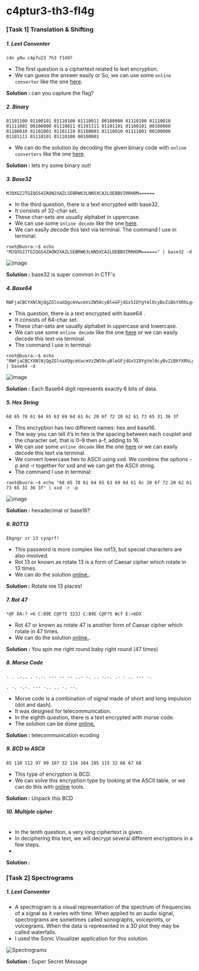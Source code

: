 # c4ptur3-th3-fl4g

### [Task 1] Translation & Shifting 


#####  1. Leet Conventer

```
c4n y0u c4p7u23 7h3 f149?
```

* The first question is a ciphertext related to leet encryption. 
* We can guess the answer easily or So, we can use some `online converter` like the one [here](http://www.robertecker.com/hp/research/leet-converter.php).

**Solution :** can you  capture the flag?


#####  2. Binary

```
01101100 01100101 01110100 01110011 00100000 01110100 01110010 01111001 00100000 01110011 01101111 01101101 01100101 00100000 01100010 01101001 01101110 01100001 01110010 01111001 00100000 01101111 01110101 01110100 00100001
```
* We can do the solution by decoding the given binary code with `online converters` like the one [here](https://www.rapidtables.com/convert/number/binary-to-ascii.html).

**Solution :** lets try some binary out!


#####  3. Base32
```
MJQXGZJTGIQGS4ZAON2XAZLSEBRW63LNN5XCA2LOEBBVIRRHOM======
```

* In the third question, there is a text encrypted with base32. 
* It consists of 32-char set. 
* These char-sets are usually alphabet in uppercase.
* We can use some `online decode` like the one [here](https://emn178.github.io/online-tools/base32_decode.html).
* We can easily decode this text via terminal. The command I use in terminal: 

``` 
root@busra:~$ echo "MJQXGZJTGIQGS4ZAON2XAZLSEBRW63LNN5XCA2LOEBBVIRRHOM======" | base32 -d
```

![image](https://user-images.githubusercontent.com/62840507/129717449-6beac9f9-63f5-44a6-9c57-7d9536292b98.png)

**Solution :** base32 is super common in CTF's


#####  4. Base64
```
RWFjaCBCYXNlNjQgZGlnaXQgcmVwcmVzZW50cyBleGFjdGx5IDYgYml0cyBvZiBkYXRhLg==
```
* This question, there is a text encrypted with base64 . 
* It consists of 64-char set. 
* These char-sets are usually alphabet in uppercase and lowercase.
* We can use some `online decode` like the one [here](https://www.base64decode.org/) or we can easily decode this text via terminal. 
* The command I use in terminal: 

``` 
root@busra:~$ echo "RWFjaCBCYXNlNjQgZGlnaXQgcmVwcmVzZW50cyBleGFjdGx5IDYgYml0cyBvZiBkYXRhLg==" | base64 -d
```

![image](https://user-images.githubusercontent.com/62840507/129718197-c45bd25b-a945-4c86-af37-dc053f24b22a.png)


**Solution :** Each Base64 digit represents exactly 6 bits of data.


#####  5. Hex String
```
68 65 78 61 64 65 63 69 6d 61 6c 20 6f 72 20 62 61 73 65 31 36 3f
```

* This encryption has two different names: hex and base16. 
* The way you can tell it’s in hex is the spacing between each couplet and the character set, that is 0–9 then a-f, adding to 16.
* We can use some `online decode` like the one [here](https://www.rapidtables.com/convert/number/hex-to-ascii.html) or we can easily decode this text via terminal. 
* We convert lowercase hex to ASCII using xxd. We combine the options -p and -r together for xxd and we can get the ASCII string.
* The command I use in terminal:

``` 
root@busra:~$ echo "68 65 78 61 64 65 63 69 6d 61 6c 20 6f 72 20 62 61 73 65 31 36 3f" | xxd -r -p
```
![image](https://user-images.githubusercontent.com/62840507/129718781-7d1cb7e2-5823-494c-9d87-366ea689bd57.png)

**Solution :** hexadecimal or base16?


#####  6. ROT13
```
Ebgngr zr 13 cynprf!
```

* This password is more complex like rot13, but special characters are also involved. 
* Rot 13 or known as rotate 13 is a form of Caesar cipher which rotate in 13 times.
* We can do the solution [online.](https://rot13.com/). 

**Solution :** Rotate me 13 places!


#####  7. Rot 47
```
*@F DA:? >6 C:89E C@F?5 323J C:89E C@F?5 Wcf E:>6DX
```

* Rot 47 or known as rotate 47 is another form of Caesar cipher which rotate in 47 times.
* We can do the solution [online.](https://www.dcode.fr/rot-47-cipher).

**Solution :** You spin me right round baby right round (47 times)

#####  8. Morse Code
```
- . .-.. . -.-. --- -- -- ..- -. .. -.-. .- - .. --- -.

. -. -.-. --- -.. .. -. --.

```

* Morse code is a combination of signal made of short and long impulsion (dot and dash). 
* It was designed for telecommunication.
* In the eighth question, there is a text encrypted with morse code. 
* The solution can be done [online.](http://www.unit-conversion.info/texttools/morse-code/) 

**Solution :** telecommunication ecoding 


#####  9. BCD to ASCII
```
85 110 112 97 99 107 32 116 104 105 115 32 66 67 68
```

* This type of encryption is BCD.
* We can solve this encryption type by looking at the ASCII table, or we can do this with [online](https://www.rapidtables.com/convert/number/ascii-hex-bin-dec-converter.html) tools.
 
**Solution :** Unpack this BCD


#####  10. Multiple cipher

```
```

* In the tenth question, a very long ciphertext is given. 
* In deciphering this text, we will decrypt several different encryptions in a few steps.
* 
**Solution :** 


### [Task 2] Spectrograms 


#####  1. Leet Conventer

* A spectrogram is a visual representation of the spectrum of frequencies of a signal as it varies with time. When applied to an audio signal, spectrograms are sometimes called sonographs, voiceprints, or voicegrams. When the data is represented in a 3D plot they may be called waterfalls.
* I used the Sonic Visualizer application for this solution. 

![Spectrograms](https://user-images.githubusercontent.com/62840507/130035670-bfe64654-96e5-4175-a34c-16fe0083288a.png)


**Solution :** Super Secret Message
